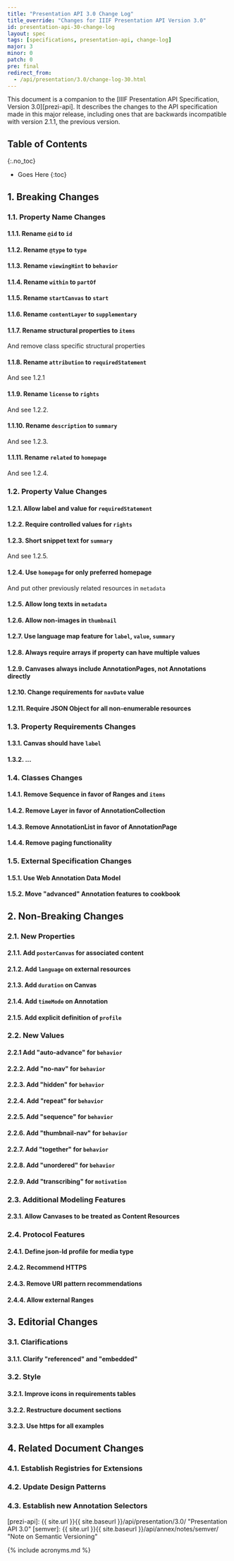 ```yaml
---
title: "Presentation API 3.0 Change Log"
title_override: "Changes for IIIF Presentation API Version 3.0"
id: presentation-api-30-change-log
layout: spec
tags: [specifications, presentation-api, change-log]
major: 3
minor: 0
patch: 0
pre: final
redirect_from:
  - /api/presentation/3.0/change-log-30.html
---
```


This document is a companion to the [IIIF Presentation API Specification, Version 3.0][prezi-api]. It describes the changes to the API specification made in this major release, including ones that are backwards incompatible with version 2.1.1, the previous version.


## Table of Contents
{:.no_toc}

* Goes Here
{:toc}


## 1. Breaking Changes

### 1.1. Property Name Changes

#### 1.1.1. Rename `@id` to `id`

#### 1.1.2. Rename `@type` to `type`

#### 1.1.3. Rename `viewingHint` to `behavior`

#### 1.1.4. Rename `within` to `partOf`

#### 1.1.5. Rename `startCanvas` to `start`

#### 1.1.6. Rename `contentLayer` to `supplementary`

#### 1.1.7. Rename structural properties to `items`

And remove class specific structural properties

#### 1.1.8. Rename `attribution` to `requiredStatement`

And see 1.2.1

#### 1.1.9. Rename `license` to `rights`

And see 1.2.2.

#### 1.1.10. Rename `description` to `summary`

And see 1.2.3.

#### 1.1.11. Rename `related` to `homepage`

And see 1.2.4.

### 1.2. Property Value Changes

#### 1.2.1. Allow label and value for `requiredStatement`

#### 1.2.2. Require controlled values for `rights`

#### 1.2.3. Short snippet text for `summary`

And see 1.2.5.

#### 1.2.4. Use `homepage` for only preferred homepage

And put other previously related resources in `metadata`

#### 1.2.5. Allow long texts in `metadata`

#### 1.2.6. Allow non-images in `thumbnail`

#### 1.2.7. Use language map feature for `label`, `value`, `summary`

#### 1.2.8. Always require arrays if property can have multiple values

#### 1.2.9. Canvases always include AnnotationPages, not Annotations directly

#### 1.2.10. Change requirements for `navDate` value

#### 1.2.11. Require JSON Object for all non-enumerable resources



### 1.3. Property Requirements Changes

#### 1.3.1. Canvas should have `label`

#### 1.3.2. ...


### 1.4. Classes Changes

#### 1.4.1. Remove Sequence in favor of Ranges and `items`

#### 1.4.2. Remove Layer in favor of AnnotationCollection

#### 1.4.3. Remove AnnotationList in favor of AnnotationPage

#### 1.4.4. Remove paging functionality


### 1.5. External Specification Changes

#### 1.5.1. Use Web Annotation Data Model

#### 1.5.2. Move "advanced" Annotation features to cookbook



## 2. Non-Breaking Changes

### 2.1. New Properties

#### 2.1.1. Add `posterCanvas` for associated content

#### 2.1.2. Add `language` on external resources

#### 2.1.3. Add `duration` on Canvas

#### 2.1.4. Add `timeMode` on Annotation

#### 2.1.5. Add explicit definition of `profile`


### 2.2. New Values

#### 2.2.1 Add "auto-advance" for `behavior`

#### 2.2.2. Add "no-nav" for `behavior`

#### 2.2.3. Add "hidden" for `behavior`

#### 2.2.4. Add "repeat" for `behavior`

#### 2.2.5. Add "sequence" for `behavior`

#### 2.2.6. Add "thumbnail-nav" for `behavior`

#### 2.2.7. Add "together" for `behavior`

#### 2.2.8. Add "unordered" for `behavior`

#### 2.2.9. Add "transcribing" for `motivation`


### 2.3. Additional Modeling Features

#### 2.3.1. Allow Canvases to be treated as Content Resources


### 2.4. Protocol Features

#### 2.4.1. Define json-ld profile for media type

#### 2.4.2. Recommend HTTPS

#### 2.4.3. Remove URI pattern recommendations

#### 2.4.4. Allow external Ranges


## 3. Editorial Changes


### 3.1. Clarifications

#### 3.1.1. Clarify "referenced" and "embedded"


### 3.2. Style

#### 3.2.1. Improve icons in requirements tables

#### 3.2.2. Restructure document sections

#### 3.2.3. Use https for all examples


## 4. Related Document Changes

### 4.1. Establish Registries for Extensions

### 4.2. Update Design Patterns

### 4.3. Establish new Annotation Selectors



[prezi-api]: {{ site.url }}{{ site.baseurl }}/api/presentation/3.0/ "Presentation API 3.0"
[semver]: {{ site.url }}{{ site.baseurl }}/api/annex/notes/semver/ "Note on Semantic Versioning"

{% include acronyms.md %}
